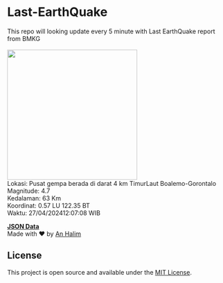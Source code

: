 # Last-EarthQuake
This repo will looking update every 5 minute with Last EarthQuake report from BMKG
<br>
<br>
<img src="https://static.bmkg.go.id/20240427120708.mmi.jpg" width="300"/>
<br>
Lokasi: Pusat gempa berada di darat 4 km TimurLaut Boalemo-Gorontalo <br>
Magnitude: 4.7 <br>
Kedalaman: 63 Km <br>
Koordinat: 0.57 LU 122.35 BT <br>
Waktu: 27/04/202412:07:08 WIB <br>

<a href="./data/data.json">**JSON Data**</a>
<br>
Made with ❤️ by <a href="https://github.com/an-halim">An Halim</a>
## License

This project is open source and available under the [MIT License](LICENSE).
